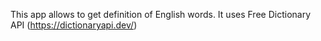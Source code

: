 This app allows to get definition of English words. 
It uses Free Dictionary API (https://dictionaryapi.dev/)